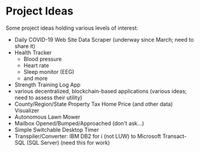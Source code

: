 # Project Ideas

Some project ideas holding various levels of interest:

- Daily COVID-19 Web Site Data Scraper (underway since March; need to share it)
- Health Tracker
  - Blood pressure
  - Heart rate
  - Sleep monitor (EEG)
  - and more
- Strength Training Log App
- various decentralized, blockchain-based applications
  (various ideas; need to assess their utility)
- County/Region/State Property Tax Home Price (and other data) Visualizer
- Autonomous Lawn Mower
- Mailbox Opened/Bumped/Approached (don't ask...)
- Simple Switchable Desktop Timer
- Transpiler/Converter: IBM DB2 for i (not LUW) to Microsoft Transact-SQL (SQL Server) (need this for work)